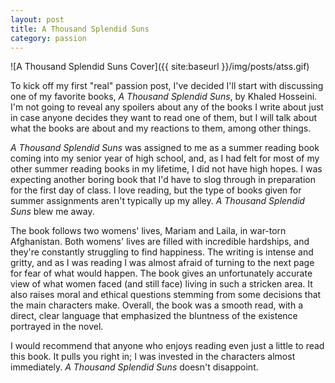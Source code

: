 ```yaml
---
layout: post
title: A Thousand Splendid Suns
category: passion
---
```

![A Thousand Splendid Suns Cover]({{ site:baseurl }}/img/posts/atss.gif)

To kick off my first "real" passion post, I've decided I'll start with discussing one of my favorite books, *A Thousand Splendid Suns*, by Khaled Hosseini. I'm not going to reveal any spoilers about any of the books I write about just in case anyone decides they want to read one of them, but I will talk about what the books are about and my reactions to them, among other things. 

*A Thousand Splendid Suns* was assigned to me as a summer reading book coming into my senior year of high school, and, as I had felt for most of my other summer reading books in my lifetime, I did not have high hopes. I was expecting another boring book that I'd have to slog through in preparation for the first day of class. I love reading, but the type of books given for summer assignments aren't typically up my alley. *A Thousand Splendid Suns* blew me away.

The book follows two womens' lives, Mariam and Laila, in war-torn Afghanistan. Both womens' lives are filled with incredible hardships, and they're constantly struggling to find happiness. The writing is intense and gritty, and as I was reading I was almost afraid of turning to the next page for fear of what would happen. The book gives an unfortunately accurate view of what women faced (and still face) living in such a stricken area. It also raises moral and ethical questions stemming from some decisions that the main characters make. Overall, the book was a smooth read, with a direct, clear language that emphasized the bluntness of the existence portrayed in the novel. 

I would recommend that anyone who enjoys reading even just a little to read this book. It pulls you right in; I was invested in the characters almost immediately. *A Thousand Splendid Suns* doesn't disappoint. 